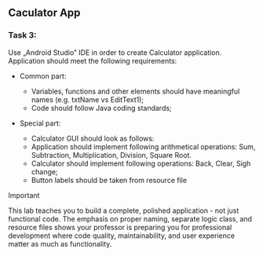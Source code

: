 ## Caculator App

### Task 3:
Use „Android Studio” IDE in order to create Calculator application. Application should meet the following requirements:

- Common part:
  - Variables, functions and other elements should have meaningful names (e.g. txtName  vs EditText1);
  - Code should follow Java coding standards;

- Special part:
  - Calculator GUI should look as follows:
  - Application should implement following arithmetical operations: Sum, Subtraction, Multiplication, Division, Square Root.
  - Calculator should implement following operations: Back, Clear, Sigh change;
  - Button labels should be taken from resource file



> [!IMPORTANT]  
> This lab teaches you to build a complete, polished application - not just functional code. The emphasis on proper naming, separate logic class, and resource files shows your professor is preparing you for professional development where code quality, maintainability, and user experience matter as much as functionality.
